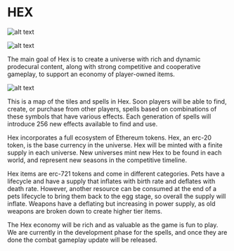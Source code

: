 # HEX

![alt text](https://steemitimages.com/0x0/https://cdn.steemitimages.com/DQmPRZsZ3SWriapBKcBBx4qwG1E93TW51gcQZxr1su2txcy/symworld.PNG)

![alt text](https://steemitimages.com/0x0/https://cdn.steemitimages.com/DQmbZXKCF2DVcZ7uiZnqAaMztVQFovM82HFEQ5e1URGimkh/hexworldruinedcanvas8.PNG)

The main goal of Hex is to create a universe with rich and dynamic prodecural content, along with strong competitive and cooperative gameplay, to support an economy of player-owned items.  

![alt text](https://steemitimages.com/0x0/https://cdn.steemitimages.com/DQmZ7z9Ek9DZkKxtAbM7irMv7ii3aZ7oKBfizk883XUfvA5/elementalatlas.png)

This is a map of the tiles and spells in Hex. Soon players will be able to find, create, or purchase from other players, spells based on combinations of these symbols that have various effects.  Each generation of spells will introduce 256 new effects available to find and use.

Hex incorporates a full ecosystem of Ethereum tokens.  Hex, an erc-20 token, is the base currency in the universe.  Hex will be minted with a finite supply in each universe.  New universes mint new Hex to be found in each world, and represent new seasons in the competitive timeline. 

Hex items are erc-721 tokens and come in different categories.  Pets have a lifecycle and have a supply that inflates with birth rate and deflates with death rate. However, another resource can be consumed at the end of a pets lifecycle to bring them back to the egg stage, so overall the supply will inflate.  Weapons have a deflating but increasing in power supply, as old weapons are broken down to create higher tier items.

The Hex economy will be rich and as valuable as the game is fun to play.  We are currently in the development phase for the spells, and once they are done the combat gameplay update will be released.
